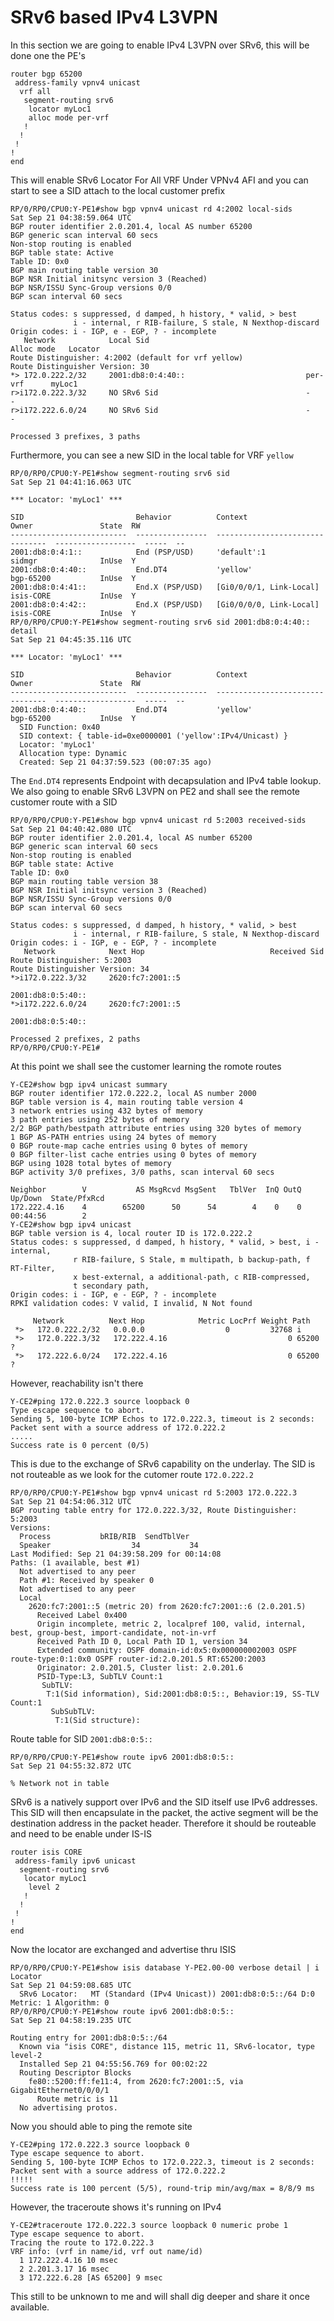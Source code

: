 # SRv6 based IPv4 L3VPN

In this section we are going to enable IPv4 L3VPN over SRv6, this will be done one the PE's

```
router bgp 65200
 address-family vpnv4 unicast
  vrf all
   segment-routing srv6
    locator myLoc1
    alloc mode per-vrf
   !
  !
 !
!
end
```

This will enable SRv6 Locator For All VRF Under VPNv4 AFI and you can start to see a SID attach to the local customer prefix

```
RP/0/RP0/CPU0:Y-PE1#show bgp vpnv4 unicast rd 4:2002 local-sids 
Sat Sep 21 04:38:59.064 UTC
BGP router identifier 2.0.201.4, local AS number 65200
BGP generic scan interval 60 secs
Non-stop routing is enabled
BGP table state: Active
Table ID: 0x0
BGP main routing table version 30
BGP NSR Initial initsync version 3 (Reached)
BGP NSR/ISSU Sync-Group versions 0/0
BGP scan interval 60 secs

Status codes: s suppressed, d damped, h history, * valid, > best
              i - internal, r RIB-failure, S stale, N Nexthop-discard
Origin codes: i - IGP, e - EGP, ? - incomplete
   Network            Local Sid                                   Alloc mode   Locator
Route Distinguisher: 4:2002 (default for vrf yellow)
Route Distinguisher Version: 30
*> 172.0.222.2/32     2001:db8:0:4:40::                           per-vrf      myLoc1
r>i172.0.222.3/32     NO SRv6 Sid                                 -            -
r>i172.222.6.0/24     NO SRv6 Sid                                 -            -

Processed 3 prefixes, 3 paths
```

Furthermore, you can see a new SID in the local table for VRF `yellow`

```
RP/0/RP0/CPU0:Y-PE1#show segment-routing srv6 sid 
Sat Sep 21 04:41:16.063 UTC

*** Locator: 'myLoc1' *** 

SID                         Behavior          Context                           Owner               State  RW
--------------------------  ----------------  --------------------------------  ------------------  -----  --
2001:db8:0:4:1::            End (PSP/USD)     'default':1                       sidmgr              InUse  Y 
2001:db8:0:4:40::           End.DT4           'yellow'                          bgp-65200           InUse  Y 
2001:db8:0:4:41::           End.X (PSP/USD)   [Gi0/0/0/1, Link-Local]           isis-CORE           InUse  Y 
2001:db8:0:4:42::           End.X (PSP/USD)   [Gi0/0/0/0, Link-Local]           isis-CORE           InUse  Y 
RP/0/RP0/CPU0:Y-PE1#show segment-routing srv6 sid 2001:db8:0:4:40:: detail 
Sat Sep 21 04:45:35.116 UTC

*** Locator: 'myLoc1' *** 

SID                         Behavior          Context                           Owner               State  RW
--------------------------  ----------------  --------------------------------  ------------------  -----  --
2001:db8:0:4:40::           End.DT4           'yellow'                          bgp-65200           InUse  Y 
  SID Function: 0x40
  SID context: { table-id=0xe0000001 ('yellow':IPv4/Unicast) }
  Locator: 'myLoc1'
  Allocation type: Dynamic
  Created: Sep 21 04:37:59.523 (00:07:35 ago)
```

The `End.DT4` represents Endpoint with decapsulation and IPv4 table lookup. We also going to enable SRv6 L3VPN on PE2 and shall see the remote customer route with a SID

```
RP/0/RP0/CPU0:Y-PE1#show bgp vpnv4 unicast rd 5:2003 received-sids 
Sat Sep 21 04:40:42.080 UTC
BGP router identifier 2.0.201.4, local AS number 65200
BGP generic scan interval 60 secs
Non-stop routing is enabled
BGP table state: Active
Table ID: 0x0
BGP main routing table version 38
BGP NSR Initial initsync version 3 (Reached)
BGP NSR/ISSU Sync-Group versions 0/0
BGP scan interval 60 secs

Status codes: s suppressed, d damped, h history, * valid, > best
              i - internal, r RIB-failure, S stale, N Nexthop-discard
Origin codes: i - IGP, e - EGP, ? - incomplete
   Network            Next Hop                            Received Sid
Route Distinguisher: 5:2003
Route Distinguisher Version: 34
*>i172.0.222.3/32     2620:fc7:2001::5
                                                          2001:db8:0:5:40::
*>i172.222.6.0/24     2620:fc7:2001::5
                                                          2001:db8:0:5:40::

Processed 2 prefixes, 2 paths
RP/0/RP0/CPU0:Y-PE1#
```

At this point we shall see the customer learning the romote routes

```
Y-CE2#show bgp ipv4 unicast summary 
BGP router identifier 172.0.222.2, local AS number 2000
BGP table version is 4, main routing table version 4
3 network entries using 432 bytes of memory
3 path entries using 252 bytes of memory
2/2 BGP path/bestpath attribute entries using 320 bytes of memory
1 BGP AS-PATH entries using 24 bytes of memory
0 BGP route-map cache entries using 0 bytes of memory
0 BGP filter-list cache entries using 0 bytes of memory
BGP using 1028 total bytes of memory
BGP activity 3/0 prefixes, 3/0 paths, scan interval 60 secs

Neighbor        V           AS MsgRcvd MsgSent   TblVer  InQ OutQ Up/Down  State/PfxRcd
172.222.4.16    4        65200      50      54        4    0    0 00:44:56        2
Y-CE2#show bgp ipv4 unicast         
BGP table version is 4, local router ID is 172.0.222.2
Status codes: s suppressed, d damped, h history, * valid, > best, i - internal, 
              r RIB-failure, S Stale, m multipath, b backup-path, f RT-Filter, 
              x best-external, a additional-path, c RIB-compressed, 
              t secondary path, 
Origin codes: i - IGP, e - EGP, ? - incomplete
RPKI validation codes: V valid, I invalid, N Not found

     Network          Next Hop            Metric LocPrf Weight Path
 *>   172.0.222.2/32   0.0.0.0                  0         32768 i
 *>   172.0.222.3/32   172.222.4.16                           0 65200 ?
 *>   172.222.6.0/24   172.222.4.16                           0 65200 ?
```

However, reachability isn't there

```
Y-CE2#ping 172.0.222.3 source loopback 0
Type escape sequence to abort.
Sending 5, 100-byte ICMP Echos to 172.0.222.3, timeout is 2 seconds:
Packet sent with a source address of 172.0.222.2 
.....
Success rate is 0 percent (0/5)
```

This is due to the exchange of SRv6 capability on the underlay. The SID is not routeable as we look for the cutomer route `172.0.222.2`

```
RP/0/RP0/CPU0:Y-PE1#show bgp vpnv4 unicast rd 5:2003 172.0.222.3
Sat Sep 21 04:54:06.312 UTC
BGP routing table entry for 172.0.222.3/32, Route Distinguisher: 5:2003
Versions:
  Process           bRIB/RIB  SendTblVer
  Speaker                  34           34
Last Modified: Sep 21 04:39:58.209 for 00:14:08
Paths: (1 available, best #1)
  Not advertised to any peer
  Path #1: Received by speaker 0
  Not advertised to any peer
  Local
    2620:fc7:2001::5 (metric 20) from 2620:fc7:2001::6 (2.0.201.5)
      Received Label 0x400
      Origin incomplete, metric 2, localpref 100, valid, internal, best, group-best, import-candidate, not-in-vrf
      Received Path ID 0, Local Path ID 1, version 34
      Extended community: OSPF domain-id:0x5:0x000000002003 OSPF route-type:0:1:0x0 OSPF router-id:2.0.201.5 RT:65200:2003 
      Originator: 2.0.201.5, Cluster list: 2.0.201.6
      PSID-Type:L3, SubTLV Count:1
       SubTLV:
        T:1(Sid information), Sid:2001:db8:0:5::, Behavior:19, SS-TLV Count:1
         SubSubTLV:
          T:1(Sid structure):
```

Route table for SID `2001:db8:0:5::`

```
RP/0/RP0/CPU0:Y-PE1#show route ipv6 2001:db8:0:5::
Sat Sep 21 04:55:32.872 UTC

% Network not in table
```

SRv6 is a natively support over IPv6 and the SID itself use IPv6 addresses. This SID will then encapsulate in the packet, the active segment will be the destination address in the packet header. Therefore it should be routeable and need to be enable under IS-IS

```
router isis CORE
 address-family ipv6 unicast
  segment-routing srv6
   locator myLoc1
    level 2
   !
  !
 !
!
end
```
Now the locator are exchanged and advertise thru ISIS

```
RP/0/RP0/CPU0:Y-PE1#show isis database Y-PE2.00-00 verbose detail | i Locator
Sat Sep 21 04:59:08.685 UTC
  SRv6 Locator:   MT (Standard (IPv4 Unicast)) 2001:db8:0:5::/64 D:0 Metric: 1 Algorithm: 0
RP/0/RP0/CPU0:Y-PE1#show route ipv6 2001:db8:0:5::                
Sat Sep 21 04:58:19.235 UTC

Routing entry for 2001:db8:0:5::/64
  Known via "isis CORE", distance 115, metric 11, SRv6-locator, type level-2
  Installed Sep 21 04:55:56.769 for 00:02:22
  Routing Descriptor Blocks
    fe80::5200:ff:fe11:4, from 2620:fc7:2001::5, via GigabitEthernet0/0/0/1
      Route metric is 11
  No advertising protos.
```

Now you should able to ping the remote site

```
Y-CE2#ping 172.0.222.3 source loopback 0
Type escape sequence to abort.
Sending 5, 100-byte ICMP Echos to 172.0.222.3, timeout is 2 seconds:
Packet sent with a source address of 172.0.222.2 
!!!!!
Success rate is 100 percent (5/5), round-trip min/avg/max = 8/8/9 ms
```

However, the traceroute shows it's running on IPv4

```
Y-CE2#traceroute 172.0.222.3 source loopback 0 numeric probe 1
Type escape sequence to abort.
Tracing the route to 172.0.222.3
VRF info: (vrf in name/id, vrf out name/id)
  1 172.222.4.16 10 msec
  2 2.201.3.17 16 msec
  3 172.222.6.28 [AS 65200] 9 msec
```

This still to be unknown to me and will shall dig deeper and share it once available.
